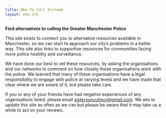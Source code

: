 ```yaml
---
title: Who To Call Instead
layout: who.njk
---
```

**Find alternatives to calling the Greater Manchester Police**

This site exists to connect you to alternative resources available in Manchester, so we can start to approach our city’s problems in a better way. This site also links to supportive resources for communities facing more police hostility and surveillance. 

We have done our best to vet these resources, by asking the organisations and our networks to comment on how closely these organisations work with the police. We learned that many of these organisations have a legal responsibility to engage with police at varying levels and we have made that clear where we are aware of it, but please take care. 

If you or any of your friends have had negative experiences of any organisations listed, please email [sistersuncutmcr@gmail.com](mailto:sistersuncutmcr@gmail.com). We aim to update this site as often as we can but please be aware that it may take us a while to act on your reviews.